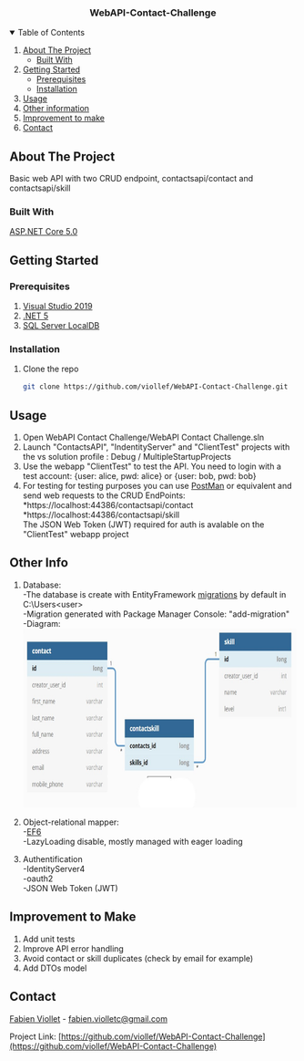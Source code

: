 <h3 align="center">WebAPI-Contact-Challenge</h3>

<!-- TABLE OF CONTENTS -->
<details open="open">
  <summary>Table of Contents</summary>
  <ol>
    <li>
      <a href="#about-the-project">About The Project</a>
      <ul>
        <li><a href="#built-with">Built With</a></li>
      </ul>
    </li>
    <li>
      <a href="#getting-started">Getting Started</a>
      <ul>
        <li><a href="#prerequisites">Prerequisites</a></li>
        <li><a href="#installation">Installation</a></li>
      </ul>
    </li>
    <li><a href="#usage">Usage</a></li>
    <li><a href="#other-info">Other information</a></li>
    <li><a href="#improvement">Improvement to make</a></li>
    <li><a href="#contact">Contact</a></li>
  </ol>
</details>



<!-- ABOUT THE PROJECT -->
## About The Project
Basic web API with two CRUD endpoint, contactsapi/contact and contactsapi/skill

### Built With

[ASP.NET Core 5.0](https://docs.microsoft.com/fr-fr/dotnet/core/dotnet-five)



<!-- GETTING STARTED -->
## Getting Started

### Prerequisites
1. [Visual Studio 2019](https://visualstudio.microsoft.com/fr/downloads/)
2. [.NET 5](https://dotnet.microsoft.com/download/dotnet/5.0)
3. [SQL Server LocalDB](https://docs.microsoft.com/en-us/sql/database-engine/configure-windows/sql-server-express-localdb?view=sql-server-ver15)


### Installation

1. Clone the repo
   ```sh
   git clone https://github.com/viollef/WebAPI-Contact-Challenge.git
   ```

<!-- USAGE EXAMPLES -->
## Usage
1. Open WebAPI Contact Challenge/WebAPI Contact Challenge.sln</br>
2. Launch "ContactsAPI", "IndentityServer" and "ClientTest" projects with the vs solution profile : Debug / MultipleStartupProjects</br>
3. Use the webapp "ClientTest" to test the API. You need to login with a test account: {user: alice, pwd: alice} or {user: bob, pwd: bob}</br>
4. For testing for testing purposes you can use [PostMan](https://www.postman.com/) or equivalent and send web requests to the CRUD EndPoints: 
*https://localhost:44386/contactsapi/contact
*https://localhost:44386/contactsapi/skill </br>
The JSON Web Token (JWT) required for auth is avalable on the "ClientTest" webapp project </br>

<!-- OTHER INFORMATION -->
## Other Info
1. Database: </br>
	-The database is create with EntityFramework [migrations](https://docs.microsoft.com/fr-fr/ef/core/managing-schemas/migrations/?tabs=dotnet-core-cli) by default in C:\Users\<user> </br>
	-Migration generated with Package Manager Console: "add-migration" </br>
	-Diagram: </br>
	<img src="Images/dbDiagram.jpg" alt="dbDiagram" width="704" height="314"> </br>
	
2. Object-relational mapper: </br>
	-[EF6](https://docs.microsoft.com/fr-fr/ef/ef6/) </br>
	-LazyLoading disable, mostly managed with eager loading </br>

3. Authentification </br>
	-IdentityServer4 </br>
	-oauth2 </br>
	-JSON Web Token (JWT)


<!-- IMPROVEMENT -->
## Improvement to Make
1. Add unit tests
2. Improve API error handling
3. Avoid contact or skill duplicates (check by email for example)
4. Add DTOs model

<!-- CONTACT -->
## Contact

[Fabien Viollet](https://www.linkedin.com/in/fabien-viollet-297832b6/) - fabien.violletc@gmail.com

Project Link: [https://github.com/viollef/WebAPI-Contact-Challenge](https://github.com/viollef/WebAPI-Contact-Challenge)